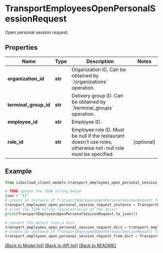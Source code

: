 # TransportEmployeesOpenPersonalSessionRequest

Open personal session request.

## Properties

Name | Type | Description | Notes
------------ | ------------- | ------------- | -------------
**organization_id** | **str** | Organization ID.                Can be obtained by &#x60;/organizations&#x60; operation. | 
**terminal_group_id** | **str** | Delivery group ID.                Can be obtained by &#x60;/terminal_groups&#x60; operation. | 
**employee_id** | **str** | Employee ID. | 
**role_id** | **str** | Employee role ID.                Must be null if the restaurant doesn&#39;t use roles, otherwise not-null role must be specified. | [optional] 

## Example

```python
from iikocloud_client.models.transport_employees_open_personal_session_request import TransportEmployeesOpenPersonalSessionRequest

# TODO update the JSON string below
json = "{}"
# create an instance of TransportEmployeesOpenPersonalSessionRequest from a JSON string
transport_employees_open_personal_session_request_instance = TransportEmployeesOpenPersonalSessionRequest.from_json(json)
# print the JSON string representation of the object
print(TransportEmployeesOpenPersonalSessionRequest.to_json())

# convert the object into a dict
transport_employees_open_personal_session_request_dict = transport_employees_open_personal_session_request_instance.to_dict()
# create an instance of TransportEmployeesOpenPersonalSessionRequest from a dict
transport_employees_open_personal_session_request_from_dict = TransportEmployeesOpenPersonalSessionRequest.from_dict(transport_employees_open_personal_session_request_dict)
```
[[Back to Model list]](../README.md#documentation-for-models) [[Back to API list]](../README.md#documentation-for-api-endpoints) [[Back to README]](../README.md)


